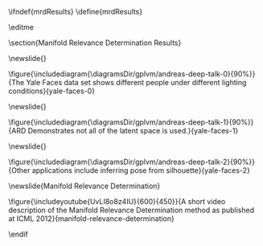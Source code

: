 \ifndef{mrdResults}
\define{mrdResults}

\editme

\section{Manifold Relevance Determination Results}

\newslide{}

\figure{\includediagram{\diagramsDir/gplvm/andreas-deep-talk-0}{90%}}{The Yale Faces data set shows different people under different lighting conditions}{yale-faces-0}

\newslide{}

\figure{\includediagram{\diagramsDir/gplvm/andreas-deep-talk-1}{90%}}{ARD Demonstrates not all of the latent space is used.}{yale-faces-1}

\newslide{}

\figure{\includediagram{\diagramsDir/gplvm/andreas-deep-talk-2}{90%}}{Other applications include inferring pose from silhouette}{yale-faces-2}

\newslide{Manifold Relevance Determination}

\figure{\includeyoutube{UvLI8o8z4IU}{600}{450}}{A short video description of the Manifold Relevance Determination method as published at ICML 2012}{manifold-relevance-determination}

\endif

<!--frame end-->

